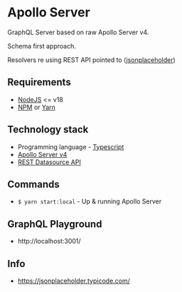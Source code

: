 # Apollo Server

GraphQL Server based on raw Apollo Server v4.

Schema first approach.

Resolvers re using REST API pointed to ([jsonplaceholder](https://jsonplaceholder.typicode.com/))


## Requirements

- [NodeJS](https://nodejs.org/en) <= v18
- [NPM](https://www.npmjs.com/) or [Yarn](https://classic.yarnpkg.com/en/)


## Technology stack

- Programming language - [Typescript](https://www.typescriptlang.org/)
- [Apollo Server v4](https://www.apollographql.com/docs/apollo-server/getting-started)
- [REST Datasource API](https://www.npmjs.com/package/@apollo/datasource-rest)


## Commands

- `$ yarn start:local` - Up & running Apollo Server


## GraphQL Playground
- http://localhost:3001/


## Info
- https://jsonplaceholder.typicode.com/
